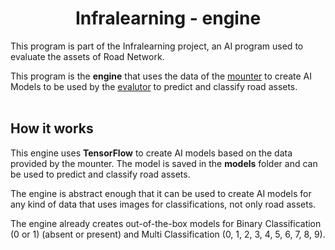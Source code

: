 <h1 align="center"> Infralearning - engine </h1>

This program is part of the <a ref="https://github.com/victordalosto/infralearning">Infralearning</a> project, an AI program used to evaluate the assets of Road Network.

This program is the <b>engine</b> that uses the data of the <a href="https://github.com/victordalosto/infralearning-mounter">mounter</a> to create AI Models to be used by the <a href="https://github.com/victordalosto/infralearning-evaluate">evalutor</a> to predict and classify road assets. 
<br/><br/>


<h2> How it works </h2>

This engine uses <b>TensorFlow</b> to create AI models based on the data provided by the mounter. The model is saved in the <b>models</b> folder and can be used to predict and classify road assets.

The engine is abstract enough that it can be used to create AI models for any kind of data that uses images for classifications, not only road assets. 

The engine already creates out-of-the-box models for Binary Classification (0 or 1) (absent or present) and Multi Classification (0, 1, 2, 3, 4, 5, 6, 7, 8, 9).

